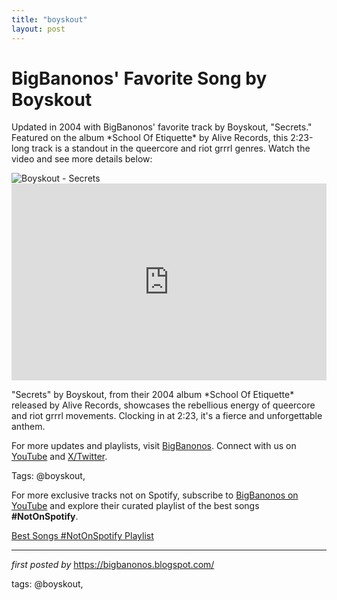 ```yaml
---
title: "boyskout"
layout: post
---
```

<!-- Post Title -->
<h1 >BigBanonos' Favorite Song by Boyskout</h1> <!-- Introductory Text -->
<p >Updated in 2004 with BigBanonos' favorite track by Boyskout, "Secrets." Featured on the album *School Of Etiquette* by Alive Records, this 2:23-long track is a standout in the queercore and riot grrrl genres. Watch the video and see more details below:</p> <!-- Featured Image -->
<div > <img src="https://www.billboard.com/wp-content/uploads/media/BOL4-press-2019-cr-rie-billboard-1548.jpg" alt="Boyskout - Secrets" />
</div> <!-- YouTube Video Embed -->
<div > <iframe width="100%" height="315" src="https://www.youtube.com/embed/tB1yUFBUmgU" title="Boyskout- Secrets" frameborder="0" allow="accelerometer; autoplay; clipboard-write; encrypted-media; gyroscope; picture-in-picture; web-share" referrerpolicy="strict-origin-when-cross-origin" allowfullscreen></iframe>
</div> <!-- Song Information -->
<div > <p>"Secrets" by Boyskout, from their 2004 album *School Of Etiquette* released by Alive Records, showcases the rebellious energy of queercore and riot grrrl movements. Clocking in at 2:23, it's a fierce and unforgettable anthem.</p>
</div> <!-- Footer Links -->
<div > <p>For more updates and playlists, visit <a href="https://bigbanonos.blogspot.com/" target="_blank">BigBanonos</a>. Connect with us on <a href="https://www.youtube.com/@BigBanonos" target="_blank">YouTube</a> and <a href="https://x.com/bigbanonos" target="_blank">X/Twitter</a>.</p>
</div> <!-- Tags -->
<p >Tags: @boyskout,</p>


<!--Subscribe and Playlist Links-->
<div>
    <p>For more exclusive tracks not on Spotify, subscribe to <a href="https://www.youtube.com/@BigBanonos" target="_blank">BigBanonos on YouTube</a> and explore their curated playlist of the best songs <strong>#NotOnSpotify</strong>.</p>
    <p><a href="https://www.youtube.com/playlist?list=PLtuNtuTatqI0kFahUCbtbfenC_ET5O_tr" target="_blank">Best Songs #NotOnSpotify Playlist<br /></a></p></div>

<hr />

<p><em>first posted by</em> <a href="https://bigbanonos.blogspot.com/" rel="noopener" target="_new">https://bigbanonos.blogspot.com/</a></p>

<p>tags: @boyskout,</p>
